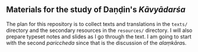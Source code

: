 ## Materials for the study of Daṇḍin's *Kāvyādarśa*

The plan for this repository is to collect texts and translations in the
`texts/` directory and the secondary resources in the `resources/` directory. I
will also prepare typeset notes and slides as I go through the text. I am going
to start with the second _pariccheda_ since that is the discussion of the
*alaṃkāra*s.
